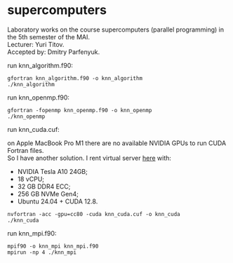 # supercomputers
Laboratory works on the course supercomputers (parallel programming) in the 5th semester of the MAI.  
Lecturer: Yuri Titov.  
Accepted by: Dmitry Parfenyuk.

run knn_algorithm.f90:
```
gfortran knn_algorithm.f90 -o knn_algorithm
./knn_algorithm
```

run knn_openmp.f90:
```
gfortran -fopenmp knn_openmp.f90 -o knn_openmp
./knn_openmp
```

run knn_cuda.cuf:

on Apple MacBook Pro M1 there are no available NVIDIA GPUs to run CUDA Fortran files.  
So I have another solution. I rent virtual server [here](https://intelion.cloud) with:  
* NVIDIA Tesla A10 24GB;  
* 18 vCPU;  
* 32 GB DDR4 ECC;  
* 256 GB NVMe Gen4;  
* Ubuntu 24.04 + CUDA 12.8.  

```
nvfortran -acc -gpu=cc80 -cuda knn_cuda.cuf -o knn_cuda
./knn_cuda
```

run knn_mpi.f90:
```
mpif90 -o knn_mpi knn_mpi.f90
mpirun -np 4 ./knn_mpi
```
